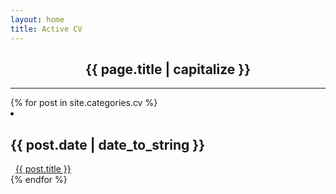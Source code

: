```yaml
---
layout: home
title: Active CV
---
```

<center> <h2> <strong> {{ page.title | capitalize }} </strong> </h2> </center>
<hr>
  <div class="w3-container w3-blue">
{% for post in site.categories.cv %}
 <li><h2>  <span>{{ post.date | date_to_string }}</span> </h2>
              &nbsp; <a href="{{ post.url }}"> {{ post.title }}</a>
 </li>
{% endfor %}
</div>
